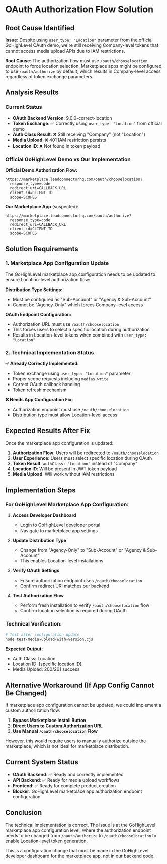 # OAuth Authorization Flow Solution

## Root Cause Identified

**Issue**: Despite using `user_type: "Location"` parameter from the official GoHighLevel OAuth demo, we're still receiving Company-level tokens that cannot access media upload APIs due to IAM restrictions.

**Root Cause**: The authorization flow must use `/oauth/chooselocation` endpoint to force location selection. Marketplace apps might be configured to use `/oauth/authorize` by default, which results in Company-level access regardless of token exchange parameters.

## Analysis Results

### Current Status
- **OAuth Backend Version**: 9.0.0-correct-location
- **Token Exchange**: ✅ Correctly using `user_type: "Location"` from official demo
- **Auth Class Result**: ❌ Still receiving "Company" (not "Location")
- **Media Upload**: ❌ 401 IAM restriction persists
- **Location ID**: ❌ Not found in token payload

### Official GoHighLevel Demo vs Our Implementation

**Official Demo Authorization Flow:**
```
https://marketplace.leadconnectorhq.com/oauth/chooselocation?
  response_type=code
  redirect_uri=CALLBACK_URL
  client_id=CLIENT_ID
  scope=SCOPES
```

**Our Marketplace App** (suspected):
```
https://marketplace.leadconnectorhq.com/oauth/authorize?
  response_type=code
  redirect_uri=CALLBACK_URL
  client_id=CLIENT_ID
  scope=SCOPES
```

## Solution Requirements

### 1. Marketplace App Configuration Update

The GoHighLevel marketplace app configuration needs to be updated to ensure Location-level authorization flow:

**Distribution Type Settings:**
- Must be configured as "Sub-Account" or "Agency & Sub-Account"
- Cannot be "Agency-Only" which forces Company-level access

**OAuth Endpoint Configuration:**
- Authorization URL must use `/oauth/chooselocation`
- This forces users to select a specific location during authorization
- Results in Location-level tokens when combined with `user_type: "Location"`

### 2. Technical Implementation Status

**✅ Already Correctly Implemented:**
- Token exchange using `user_type: "Location"` parameter
- Proper scope requests including `medias.write`
- Correct OAuth callback handling
- Token refresh mechanism

**❌ Needs App Configuration Fix:**
- Authorization endpoint must use `/oauth/chooselocation`
- Distribution type must allow Location-level access

## Expected Results After Fix

Once the marketplace app configuration is updated:

1. **Authorization Flow**: Users will be redirected to `/oauth/chooselocation`
2. **User Experience**: Users must select specific location during OAuth
3. **Token Result**: `authClass: "Location"` instead of "Company"
4. **Location ID**: Will be present in JWT token payload
5. **Media Upload**: Will work without IAM restrictions

## Implementation Steps

### For GoHighLevel Marketplace App Configuration:

1. **Access Developer Dashboard**
   - Login to GoHighLevel developer portal
   - Navigate to marketplace app settings

2. **Update Distribution Type**
   - Change from "Agency-Only" to "Sub-Account" or "Agency & Sub-Account"
   - This enables Location-level installations

3. **Verify OAuth Settings**
   - Ensure authorization endpoint uses `/oauth/chooselocation`
   - Confirm redirect URI matches our backend

4. **Test Authorization Flow**
   - Perform fresh installation to verify `/oauth/chooselocation` flow
   - Confirm location selection is required during OAuth

### Technical Verification:

```bash
# Test after configuration update
node test-media-upload-with-version.cjs
```

**Expected Output:**
- Auth Class: Location
- Location ID: [specific location ID]
- Media Upload: 200/201 success

## Alternative Workaround (If App Config Cannot Be Changed)

If marketplace app configuration cannot be updated, we could implement a custom authorization flow:

1. **Bypass Marketplace Install Button**
2. **Direct Users to Custom Authorization URL**
3. **Use Manual `/oauth/chooselocation` Flow**

However, this would require users to manually authorize outside the marketplace, which is not ideal for marketplace distribution.

## Current System Status

- **OAuth Backend**: ✅ Ready and correctly implemented
- **API Backend**: ✅ Ready for media upload workflows  
- **Frontend**: ✅ Ready for complete product creation
- **Blocker**: GoHighLevel marketplace app authorization endpoint configuration

## Conclusion

The technical implementation is correct. The issue is at the GoHighLevel marketplace app configuration level, where the authorization endpoint needs to be changed from `/oauth/authorize` to `/oauth/chooselocation` to enable Location-level token generation.

This is a configuration change that must be made in the GoHighLevel developer dashboard for the marketplace app, not in our backend code.